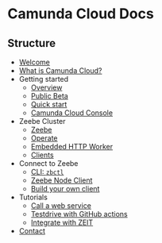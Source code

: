 # Camunda Cloud Docs

## Structure

* [Welcome](.docs/../docs/welcome.md)
* [What is Camunda Cloud?](./docs/what-is-camunda-cloud.md)
* Getting started
  * [Overview](./docs/gettingstarted_overview.md)
  * [Public Beta](./docs/gettingstarted_public-beta.md)
  * [Quick start](./docs/gettingstarted_quick-start.md)
  * [Camunda Cloud Console](./docs/gettingstarted_camunda-cloud-console.md)
* Zeebe Cluster
  * [Zeebe](./docs/zeebecluster_zeebe.md)
  * [Operate](./docs/zeebecluster_operate.md)
  * [Embedded HTTP Worker](./docs/zeebecluster_embedded-http-worker.md)
  * [Clients](./docs/zeebecluster_clients.md)
* Connect to Zeebe
  * [CLI: `zbctl`](./docs/connectzeebe_cli-zbctl.md)
  * [Zeebe Node Client](./docs/connectzeebe_node-client.md)
  * [Build your own client](./docs/connectzeebe_build-your-own-client.md)
* Tutorials
  * [Call a web service](./docs/tut_call-a-web-service.md)
  * [Testdrive with GitHub actions](./docs/tut_testdrive-github-actions.md)
  * [Integrate with ZEIT](./docs/tut_integrate-with-zeit.md)
* [Contact](./docs/contact.md)
